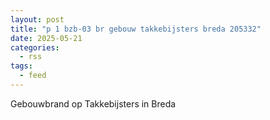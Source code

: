```yaml
---
layout: post
title: "p 1 bzb-03 br gebouw takkebijsters breda 205332"
date: 2025-05-21
categories: 
  - rss
tags: 
  - feed
---
```


Gebouwbrand op Takkebijsters in Breda
